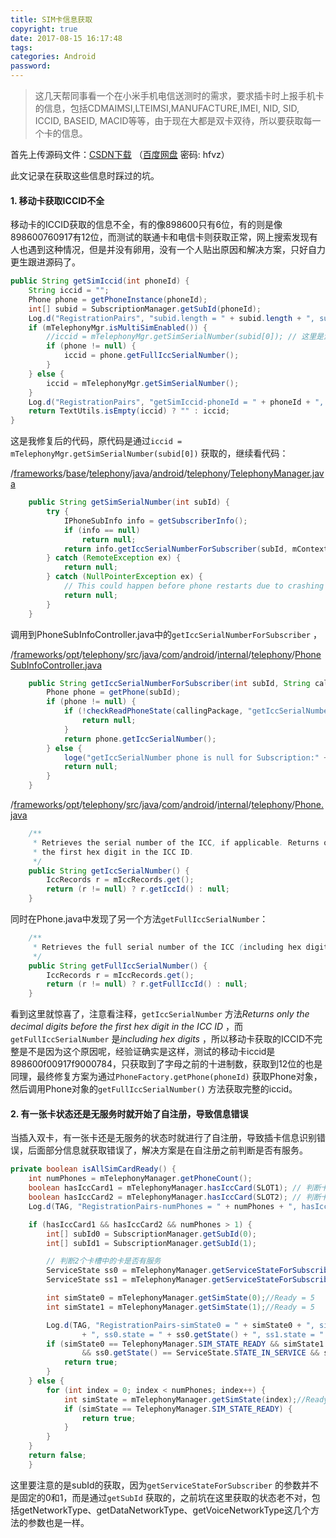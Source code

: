 ```yaml
---
title: SIM卡信息获取
copyright: true
date: 2017-08-15 16:17:48
tags:
categories: Android
password:
---
```


> 这几天帮同事看一个在小米手机电信送测时的需求，要求插卡时上报手机卡的信息，包括CDMAIMSI,LTEIMSI,MANUFACTURE,IMEI, NID, SID, ICCID, BASEID, MACID等等，由于现在大都是双卡双待，所以要获取每一个卡的信息。

<!--more-->

首先上传源码文件：[CSDN下载](http://download.csdn.net/download/guai8023/9934947) （[百度网盘](http://pan.baidu.com/s/1mify6LU) 密码: hfvz）

此文记录在获取这些信息时踩过的坑。

#### 1. 移动卡获取ICCID不全

移动卡的ICCID获取的信息不全，有的像898600只有6位，有的则是像898600760917有12位，而测试的联通卡和电信卡则获取正常，网上搜索发现有人也遇到这种情况，但是并没有卵用，没有一个人贴出原因和解决方案，只好自力更生跟进源码了。

```java
public String getSimIccid(int phoneId) {
    String iccid = "";
    Phone phone = getPhoneInstance(phoneId);
    int[] subid = SubscriptionManager.getSubId(phoneId);
    Log.d("RegistrationPairs", "subid.length = " + subid.length + ", subid[0] = " + subid[0]);
    if (mTelephonyMgr.isMultiSimEnabled()) {
        //iccid = mTelephonyMgr.getSimSerialNumber(subid[0]); // 这里是源代码获取的方式
        if (phone != null) {
            iccid = phone.getFullIccSerialNumber();
        }
    } else {
        iccid = mTelephonyMgr.getSimSerialNumber();
    }
    Log.d("RegistrationPairs", "getSimIccid-phoneId = " + phoneId + ", iccid = " + iccid);
    return TextUtils.isEmpty(iccid) ? "" : iccid;
}
```
这是我修复后的代码，原代码是通过`iccid = mTelephonyMgr.getSimSerialNumber(subid[0])` 获取的，继续看代码：

/[frameworks](http://androidxref.com/7.1.1_r6/xref/frameworks/)/[base](http://androidxref.com/7.1.1_r6/xref/frameworks/base/)/[telephony](http://androidxref.com/7.1.1_r6/xref/frameworks/base/telephony/)/[java](http://androidxref.com/7.1.1_r6/xref/frameworks/base/telephony/java/)/[android](http://androidxref.com/7.1.1_r6/xref/frameworks/base/telephony/java/android/)/[telephony](http://androidxref.com/7.1.1_r6/xref/frameworks/base/telephony/java/android/telephony/)/[TelephonyManager.java](http://androidxref.com/7.1.1_r6/xref/frameworks/base/telephony/java/android/telephony/TelephonyManager.java)

```java
    public String getSimSerialNumber(int subId) {
        try {
            IPhoneSubInfo info = getSubscriberInfo();
            if (info == null)
                return null;
            return info.getIccSerialNumberForSubscriber(subId, mContext.getOpPackageName());
        } catch (RemoteException ex) {
            return null;
        } catch (NullPointerException ex) {
            // This could happen before phone restarts due to crashing
            return null;
        }
    }
```

调用到PhoneSubInfoController.java中的`getIccSerialNumberForSubscriber` ，

 /[frameworks](http://androidxref.com/7.1.1_r6/xref/frameworks/)/[opt](http://androidxref.com/7.1.1_r6/xref/frameworks/opt/)/[telephony](http://androidxref.com/7.1.1_r6/xref/frameworks/opt/telephony/)/[src](http://androidxref.com/7.1.1_r6/xref/frameworks/opt/telephony/src/)/[java](http://androidxref.com/7.1.1_r6/xref/frameworks/opt/telephony/src/java/)/[com](http://androidxref.com/7.1.1_r6/xref/frameworks/opt/telephony/src/java/com/)/[android](http://androidxref.com/7.1.1_r6/xref/frameworks/opt/telephony/src/java/com/android/)/[internal](http://androidxref.com/7.1.1_r6/xref/frameworks/opt/telephony/src/java/com/android/internal/)/[telephony](http://androidxref.com/7.1.1_r6/xref/frameworks/opt/telephony/src/java/com/android/internal/telephony/)/[PhoneSubInfoController.java](http://androidxref.com/7.1.1_r6/xref/frameworks/opt/telephony/src/java/com/android/internal/telephony/PhoneSubInfoController.java) 

```java
    public String getIccSerialNumberForSubscriber(int subId, String callingPackage) {
        Phone phone = getPhone(subId);
        if (phone != null) {
            if (!checkReadPhoneState(callingPackage, "getIccSerialNumber")) {
                return null;
            }
            return phone.getIccSerialNumber();
        } else {
            loge("getIccSerialNumber phone is null for Subscription:" + subId);
            return null;
        }
    }
```

/[frameworks](http://androidxref.com/7.1.1_r6/xref/frameworks/)/[opt](http://androidxref.com/7.1.1_r6/xref/frameworks/opt/)/[telephony](http://androidxref.com/7.1.1_r6/xref/frameworks/opt/telephony/)/[src](http://androidxref.com/7.1.1_r6/xref/frameworks/opt/telephony/src/)/[java](http://androidxref.com/7.1.1_r6/xref/frameworks/opt/telephony/src/java/)/[com](http://androidxref.com/7.1.1_r6/xref/frameworks/opt/telephony/src/java/com/)/[android](http://androidxref.com/7.1.1_r6/xref/frameworks/opt/telephony/src/java/com/android/)/[internal](http://androidxref.com/7.1.1_r6/xref/frameworks/opt/telephony/src/java/com/android/internal/)/[telephony](http://androidxref.com/7.1.1_r6/xref/frameworks/opt/telephony/src/java/com/android/internal/telephony/)/[Phone.java](http://androidxref.com/7.1.1_r6/xref/frameworks/opt/telephony/src/java/com/android/internal/telephony/Phone.java) 

```java
    /**
     * Retrieves the serial number of the ICC, if applicable. Returns only the decimal digits before
     * the first hex digit in the ICC ID.
     */
    public String getIccSerialNumber() {
        IccRecords r = mIccRecords.get();
        return (r != null) ? r.getIccId() : null;
    }
```

同时在Phone.java中发现了另一个方法`getFullIccSerialNumber`：

```java
    /**
     * Retrieves the full serial number of the ICC (including hex digits), if applicable.
     */
    public String getFullIccSerialNumber() {
        IccRecords r = mIccRecords.get();
        return (r != null) ? r.getFullIccId() : null;
    }
```

看到这里就惊喜了，注意看注释，`getIccSerialNumber` 方法*Returns only the decimal digits before the first hex digit in the ICC ID* ，而`getFullIccSerialNumber` 是*including hex digits* ，所以移动卡获取的ICCID不完整是不是因为这个原因呢，经验证确实是这样，测试的移动卡iccid是898600f00917f9000784，只获取到了字母之前的十进制数，获取到12位的也是同理，最终修复方案为通过`PhoneFactory.getPhone(phoneId)` 获取Phone对象，然后调用Phone对象的`getFullIccSerialNumber()` 方法获取完整的iccid。

#### 2. 有一张卡状态还是无服务时就开始了自注册，导致信息错误

当插入双卡，有一张卡还是无服务的状态时就进行了自注册，导致插卡信息识别错误，后面部分信息就获取错误了，解决方案是在自注册之前判断是否有服务。

```java
private boolean isAllSimCardReady() {
    int numPhones = mTelephonyManager.getPhoneCount();
    boolean hasIccCard1 = mTelephonyManager.hasIccCard(SLOT1); // 判断卡槽1是否有卡
    boolean hasIccCard2 = mTelephonyManager.hasIccCard(SLOT2); // 判断卡槽2是否有卡
    Log.d(TAG, "RegistrationPairs-numPhones = " + numPhones + ", hasIccCard1 = " + hasIccCard1 + ", hasIccCard2 = " + hasIccCard2);

    if (hasIccCard1 && hasIccCard2 && numPhones > 1) {
        int[] subId0 = SubscriptionManager.getSubId(0);
        int[] subId1 = SubscriptionManager.getSubId(1);

      	// 判断2个卡槽中的卡是否有服务
        ServiceState ss0 = mTelephonyManager.getServiceStateForSubscriber(subId0[0]);
        ServiceState ss1 = mTelephonyManager.getServiceStateForSubscriber(subId1[0]);

        int simState0 = mTelephonyManager.getSimState(0);//Ready = 5
        int simState1 = mTelephonyManager.getSimState(1);//Ready = 5

        Log.d(TAG, "RegistrationPairs-simState0 = " + simState0 + ", simState1 = " + simState1
                + ", ss0.state = " + ss0.getState() + ", ss1.state = " + ss1.getState());
        if (simState0 == TelephonyManager.SIM_STATE_READY && simState1 == TelephonyManager.SIM_STATE_READY
                && ss0.getState() == ServiceState.STATE_IN_SERVICE && ss1.getState() == ServiceState.STATE_IN_SERVICE) {
            return true;
        }
    } else {
        for (int index = 0; index < numPhones; index++) {
            int simState = mTelephonyManager.getSimState(index);//Ready = 5
            if (simState == TelephonyManager.SIM_STATE_READY) {
                return true;
            }
        }
    }
    return false;
    }
```
这里要注意的是subId的获取，因为`getServiceStateForSubscriber` 的参数并不是固定的0和1，而是通过`getSubId` 获取的，之前坑在这里获取的状态老不对，包括getNetworkType、getDataNetworkType、getVoiceNetworkType这几个方法的参数也是一样。

